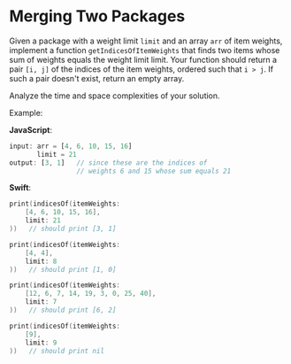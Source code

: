 # Merging Two Packages

Given a package with a weight limit `limit` and an array `arr` of item weights, implement a function `getIndicesOfItemWeights` that finds two items whose sum of weights equals the weight limit limit. Your function should return a pair `[i, j]` of the indices of the item weights, ordered such that `i > j`. If such a pair doesn't exist, return an empty array.

Analyze the time and space complexities of your solution.

Example:

**JavaScript**:

```js
input: arr = [4, 6, 10, 15, 16]
       limit = 21
output: [3, 1]   // since these are the indices of 
                 // weights 6 and 15 whose sum equals 21
```

**Swift**:

```swift
print(indicesOf(itemWeights:
	[4, 6, 10, 15, 16],
	limit: 21
))   // should print [3, 1]

print(indicesOf(itemWeights:
	[4, 4],
	limit: 8
))   // should print [1, 0]

print(indicesOf(itemWeights:
	[12, 6, 7, 14, 19, 3, 0, 25, 40],
	limit: 7
))   // should print [6, 2]

print(indicesOf(itemWeights:
	[9],
	limit: 9
))   // should print nil
```
